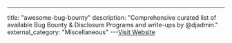 ---
title: "awesome-bug-bounty"
description: "Comprehensive curated list of available Bug Bounty & Disclosure Programs and write-ups by @djadmin."
external_category: "Miscellaneous"
---[Visit Website](https://github.com/djadmin/awesome-bug-bounty)

